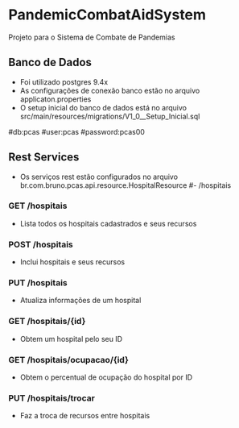 # PandemicCombatAidSystem
Projeto para o Sistema de Combate de Pandemias

## Banco de Dados 

- Foi utilizado postgres 9.4x
- As configurações de conexão banco estão no arquivo applicaton.properties
- O setup inicial do banco de dados está no arquivo src/main/resources/migrations/V1_0__Setup_Inicial.sql

#db:pcas 
#user:pcas 
#password:pcas00

## Rest Services 

- Os serviços rest estão configurados no arquivo br.com.bruno.pcas.api.resource.HospitalResource
#- /hospitais

### GET /hospitais

- Lista todos os hospitais cadastrados e seus recursos

### POST /hospitais

- Inclui hospitais e seus recursos

### PUT /hospitais

- Atualiza informações de um hospital

### GET /hospitais/{id}

- Obtem um hospital pelo seu ID

### GET /hospitais/ocupacao/{id}

- Obtem o percentual de ocupação do hospital por ID

### PUT /hospitais/trocar 

- Faz a troca de recursos entre hospitais